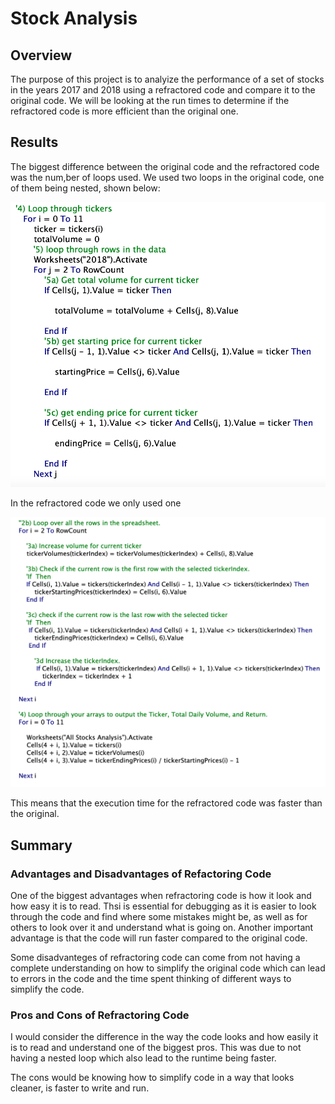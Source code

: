 # Stock Analysis

## Overview

The purpose of this project is to analyize the performance of a set of stocks in the years 2017 and 2018 using a refractored code and compare it to the original code. We will be looking at the run times to determine if the refractored code is more efficient than the original one.  

## Results

The biggest difference between the original code and the refractored code was the num,ber of loops used. We used two loops in the original code, one of them being nested, shown below:

![alt text](https://github.com/dntalx/Stock_Analysis/blob/main/Resources/Original_Code.png)

In the refractored code we only used one

![alt text](https://github.com/dntalx/Stock_Analysis/blob/main/Resources/Refractored_Code.png)

This means that the execution time for the refractored code was faster than the original.

## Summary
 
### Advantages and Disadvantages of Refactoring Code

One of the biggest advantages when refractoring code is how it look and how easy it is to read. Thsi is essential for debugging as it is easier to look through the code and find where some mistakes might be, as well as for others to look over it and understand what is going on. Another important advantage is that the code will run faster compared to the original code. 

Some disadvanteges of refractoring code can come from not having a complete understanding on how to simplify the original code which can lead to errors in the code and the time spent thinking of different ways to simplify the code.

### Pros and Cons of Refractoring Code

I would consider the difference in the way the code looks and how easily it is to read and understand one of the biggest pros. This was due to not having a nested loop which also lead to the runtime being faster.

The cons would be knowing how to simplify code in a way that looks cleaner, is faster to write and run. 

